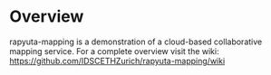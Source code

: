 Overview
========
rapyuta-mapping is a demonstration of a cloud-based collaborative mapping service. 
For a complete overview visit the wiki: https://github.com/IDSCETHZurich/rapyuta-mapping/wiki

